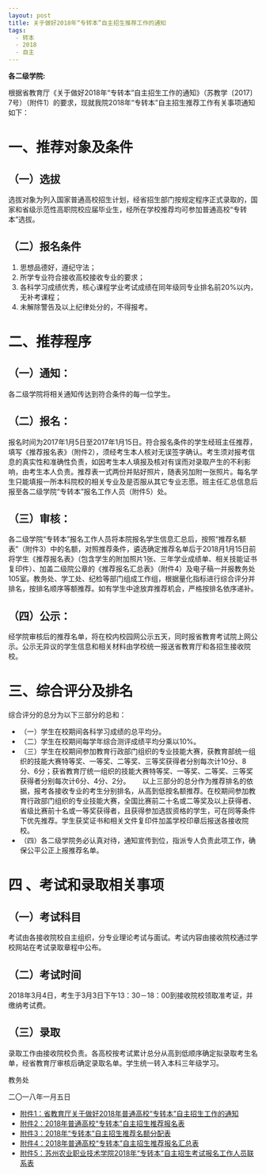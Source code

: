 ```yaml
---
layout: post
title: 关于做好2018年“专转本”自主招生推荐工作的通知
tags: 
  - 转本
  - 2018
  - 自主
---
```


<!--more-->

**各二级学院:**

根据省教育厅《关于做好2018年“专转本”自主招生工作的通知》（苏教学〔2017〕7号）（附件1）的要求，现就我院2018年“专转本”自主招生推荐工作有关事项通知如下：

# 一、推荐对象及条件
## （一）选拔

选拔对象为列入国家普通高校招生计划，经省招生部门按规定程序正式录取的，国家和省级示范性高职院校应届毕业生，经所在学校推荐均可参加普通高校“专转本”选拔。

## （二）报名条件
1. 思想品德好，遵纪守法；
2. 所学专业符合接收高校接收专业的要求；
3. 各科学习成绩优秀，核心课程学业考试成绩在同年级同专业排名前20%以内，无补考课程；
5. 未解除警告及以上纪律处分的，不得报考。

# 二、推荐程序

## （一）通知：

各二级学院将相关通知传达到符合条件的每一位学生。

## （二）报名：

报名时间为2017年1月5日至2017年1月15日。符合报名条件的学生经班主任推荐，填写《推荐报名表》（附件2），须经考生本人核对无误签字确认。考生须对报考信息的真实性和准确性负责，如因考生本人填报及核对有误而对录取产生的不利影响，由考生本人负责。推荐表一式两份并贴好照片，随表另加附一张照片。每名学生只能填报一所本科院校的相关专业及是否服从其它专业志愿。班主任汇总信息后报至各二级学院“专转本”报名工作人员（附件5）处。

## （三）审核：

各二级学院“专转本”报名工作人员将本院报名学生信息汇总后，按照“推荐名额表”（附件3）中的名额，对照推荐条件，遴选确定推荐名单后于2018月1月15日前将学生《推荐报名表》（包含学生的附加照片1张、三年学业成绩单、相关技能证书复印件）、加盖二级院公章的《推荐报名汇总表》（附件4）及电子稿一并报教务处105室。教务处、学工处、纪检等部门组成工作组，根据量化指标进行综合评分并排名，按排名顺序等额推荐。如有学生中途放弃推荐机会，严格按排名依序递补。

## （四）公示：

经学院审核后的推荐名单，将在校内校园网公示五天，同时报省教育考试院上网公示。公示无异议的学生信息和相关材料由学校统一报送省教育厅和各招生接收院校。

# 三、综合评分及排名

综合评分的总分为以下三部分的总和：

* （一）学生在校期间各科学习成绩的总平均分。
* （二）学生在校期间每学年综合测评成绩平均分乘以10%。
* （三）学生在校期间参加教育行政部门组织的专业技能大赛，获教育部统一组织的技能大赛特等奖、一等奖、二等奖、三等奖获得者分别每次计10分、8分、6分；获省教育厅统一组织的技能大赛特等奖、一等奖、二等奖、三等奖获得者分别每次计6分、4分、2分。　　
以上三部分的总分作为推荐排名的依据，报考各接收专业的考生分别排名，从高到低按名额推荐。在校期间参加教育行政部门组织的专业技能大赛，全国比赛前二十名或二等奖及以上获得者、省级比赛前十名或一等奖获得者，且获得参加选拔资格的学生，可在同等条件下优先推荐。学生获奖证书和相关文件复印件加盖学校印章后报送各接收院校。　
* （四）各二级学院务必认真对待，通知宣传到位，指派专人负责此项工作，确保公平公正上报推荐名单。

# 四 、考试和录取相关事项
## （一）考试科目

考试由各接收院校自主组织，分专业理论考试与面试。考试内容由接收院校通过学校网站在考试录取章程中公布。

## （二）考试时间

2018年3月4日，考生于3月3日下午13：30－18：00到接收院校领取准考证，并缴纳考试费。

## （三）录取
录取工作由接收院校负责。各高校按考试累计总分从高到低顺序确定拟录取考生名单，经省教育厅审核后确定录取名单。学生统一转入本科三年级学习。


教务处

二〇一八年一月五日

* [附件1：省教育厅关于做好2018年普通高校“专转本”自主招生工作的通知](http://7xqrll.com1.z0.glb.clouddn.com/20180108-%E9%99%84%E4%BB%B61%EF%BC%9A%E7%9C%81%E6%95%99%E8%82%B2%E5%8E%85%E5%85%B3%E4%BA%8E%E5%81%9A%E5%A5%BD2018%E5%B9%B4%E6%99%AE%E9%80%9A%E9%AB%98%E6%A0%A1%E2%80%9C%E4%B8%93%E8%BD%AC%E6%9C%AC%E2%80%9D%E8%87%AA%E4%B8%BB%E6%8B%9B%E7%94%9F%E5%B7%A5%E4%BD%9C%E7%9A%84%E9%80%9A%E7%9F%A5.doc)
* [附件2：2018年普通高校“专转本”自主招生推荐报名表](http://7xqrll.com1.z0.glb.clouddn.com/20180108-%E9%99%84%E4%BB%B62%EF%BC%9A2018%E5%B9%B4%E6%99%AE%E9%80%9A%E9%AB%98%E6%A0%A1%E2%80%9C%E4%B8%93%E8%BD%AC%E6%9C%AC%E2%80%9D%E8%87%AA%E4%B8%BB%E6%8B%9B%E7%94%9F%E6%8E%A8%E8%8D%90%E6%8A%A5%E5%90%8D%E8%A1%A8.docx)
* [附件3：2018年“专转本”自主招生推荐名额分配表](http://7xqrll.com1.z0.glb.clouddn.com/20180108-%E9%99%84%E4%BB%B63%EF%BC%9A2018%E5%B9%B4%E2%80%9C%E4%B8%93%E8%BD%AC%E6%9C%AC%E2%80%9D%E8%87%AA%E4%B8%BB%E6%8B%9B%E7%94%9F%E6%8E%A8%E8%8D%90%E5%90%8D%E9%A2%9D%E5%88%86%E9%85%8D%E8%A1%A8.docx)
* [附件4：2018年普通高校“专转本”自主招生推荐报名汇总表](http://7xqrll.com1.z0.glb.clouddn.com/20180108-%E9%99%84%E4%BB%B64%EF%BC%9A2018%E5%B9%B4%E6%99%AE%E9%80%9A%E9%AB%98%E6%A0%A1%E2%80%9C%E4%B8%93%E8%BD%AC%E6%9C%AC%E2%80%9D%E8%87%AA%E4%B8%BB%E6%8B%9B%E7%94%9F%E6%8E%A8%E8%8D%90%E6%8A%A5%E5%90%8D%E6%B1%87%E6%80%BB%E8%A1%A8.xlsx)
* [附件5：苏州农业职业技术学院2018年“专转本”自主招生考试报名工作人员联系表](http://7xqrll.com1.z0.glb.clouddn.com/20180108-%E9%99%84%E4%BB%B65%EF%BC%9A%E8%8B%8F%E5%B7%9E%E5%86%9C%E4%B8%9A%E8%81%8C%E4%B8%9A%E6%8A%80%E6%9C%AF%E5%AD%A6%E9%99%A22018%E5%B9%B4%E2%80%9C%E4%B8%93%E8%BD%AC%E6%9C%AC%E2%80%9D%E8%87%AA%E4%B8%BB%E6%8B%9B%E7%94%9F%E8%80%83%E8%AF%95%E6%8A%A5%E5%90%8D%E5%B7%A5%E4%BD%9C%E4%BA%BA%E5%91%98%E8%81%94%E7%B3%BB%E8%A1%A8.docx)

